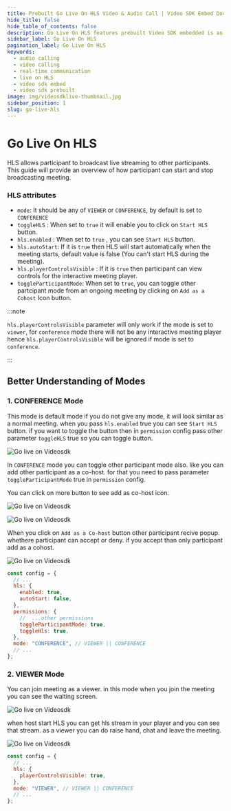 ```yaml
---
title: Prebuilt Go Live On HLS Video & Audio Call | Video SDK Embed Docs
hide_title: false
hide_table_of_contents: false
description: Go Live On HLS features prebuilt Video SDK embedded is an easy-to-use video calling API. Video SDK Prebuilt makes it easy for developers to add video calls 10 in minutes to any website or app.
sidebar_label: Go Live On HLS
pagination_label: Go Live On HLS
keywords:
  - audio calling
  - video calling
  - real-time communication
  - live on HLS
  - video sdk embed
  - video sdk prebuilt
image: img/videosdklive-thumbnail.jpg
sidebar_position: 1
slug: go-live-hls
---
```


# Go Live On HLS

HLS allows participant to broadcast live streaming to other participants.
This guide will provide an overview of how participant can start and stop broadcasting meeting.

### HLS attributes

- `mode`: It should be any of `VIEWER` or `CONFERENCE`, by default is set to `CONFERENCE`
- `toggleHLS` : When set to `true` it will enable you to click on `Start HLS` button.
- `hls.enabled` : When set to `true` , you can see `Start HLS` button.
- `hls.autoStart`: If it is `true` then HLS will start automatically when the meeting starts, default value is false (You can't start HLS during the meeting).
- `hls.playerControlsVisible` : If it is `true` then participant can view controls for the interactive meeting player.
- `toggleParticipantMode`: When set to `true`, you can toggle other partcipant mode from an ongoing meeting by clicking on `Add as a Cohost` Icon button.

:::note

`hls.playerControlsVisible` parameter will only work if the mode is set to `viewer`, for `conference` mode there will not be any interactive meeting player hence `hls.playerControlsVisible` will be ignored if mode is set to `conference`.

:::

## Better Understanding of Modes

### 1. CONFERENCE Mode

This mode is default mode if you do not give any mode, it will look similar as a normal meeting. when you pass `hls.enabled` true you can see `Start HLS` button. if you want to toggle the button then in `permission` config pass other parameter `toggleHLS` true so you can toggle button.

![Go live on Videosdk](/img/prebuilt/prebuilt-join-as-cohost.png)

In `CONFERENCE` mode you can toggle other participant mode also. like you can add other participant as a co-host. for that you need to pass parameter `toggleParticipantMode` true in `permission` config.

You can click on more button to see add as co-host icon.

![Go live on Videosdk](/img/prebuilt/prebuilt-more-icon-click.png)

![Go live on Videosdk](/img/prebuilt/prebuilt-add-cohost.png)

When you click on `Add as a Co-host` button other participant recive popup. whethere participant can accept or deny. if you accept than only participant add as a cohost.

![Go live on Videosdk](/img/prebuilt/prebuilt-mode-popup.png)

```js title="conference.html"
const config = {
  // ...
  hls: {
    enabled: true,
    autoStart: false,
  },
  permissions: {
    //  ...other permissions
    toggleParticipantMode: true,
    toggleHls: true,
  },
  mode: "CONFERENCE", // VIEWER || CONFERENCE
  // ...
};
```

### 2. VIEWER Mode

You can join meeting as a viewer. in this mode when you join the meeting you can see the waiting screen.

![Go live on Videosdk](/img/prebuilt/prebuilt-join-as-viewer.png)

when host start HLS you can get hls stream in your player and you can see that stream. as a viewer you can do raise hand, chat and leave the meeting.

![Go live on Videosdk](/img/prebuilt/prebuilt-join-as-viewer-view.png)

```js title="viewer.html"
const config = {
  // ...
  hls: {
    playerControlsVisible: true,
  },
  mode: "VIEWER", // VIEWER || CONFERENCE
  // ...
};
```
